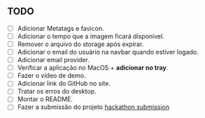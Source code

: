 ## TODO

- [ ] Adicionar Metatags e favicon.
- [ ] Adicionar o tempo que a imagem ficará disponível.
- [ ] Remover o arquivo do storage após expirar.
- [ ] Adicionar o email do usuário na navbar quando estiver logado.
- [ ] Adicionar email provider.
- [ ] Verificar a aplicação no MacOS + **adicionar no tray**.
- [ ] Fazer o vídeo de demo.
- [ ] Adicionar link do GitHub no site.
- [ ] Tratar os erros do desktop.
- [ ] Montar o README.
- [ ] Fazer a submissão do projeto [hackathon submission](https://www.madewithsupabase.com/hackathons/open-source-2024)
